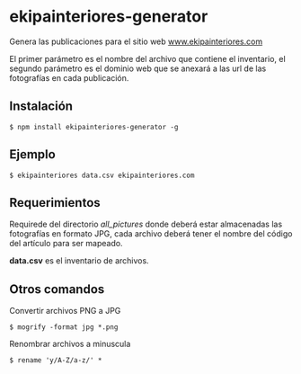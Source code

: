 # ekipainteriores-generator

Genera las publicaciones para el sitio web www.ekipainteriores.com

El primer parámetro es el nombre del archivo que contiene el inventario, el segundo parámetro es el dominio web que se anexará a las url de las fotografías en cada publicación.

## Instalación

    $ npm install ekipainteriores-generator -g

## Ejemplo

    $ ekipainteriores data.csv ekipainteriores.com

## Requerimientos

Requirede del directorio *all_pictures* donde deberá estar almacenadas las fotografías en formato JPG, cada archivo deberá tener el nombre del código del artículo para ser mapeado.

**data.csv** es el inventario de archivos.

## Otros comandos

Convertir archivos PNG a JPG

    $ mogrify -format jpg *.png

Renombrar archivos a minuscula

    $ rename 'y/A-Z/a-z/' *
